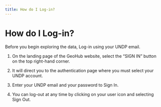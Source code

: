 ```yaml
---
title: How do I Log-in?
---
```


# How do I Log-in?

Before you begin exploring the data, Log-in using your UNDP email.

1. On the landing page of the GeoHub website, select the “SIGN IN” button on the top right-hand corner.

2. It will direct you to the authentication page where you must select your UNDP account.

3. Enter your UNDP email and your password to Sign In.

4. You can log-out at any time by clicking on your user icon and selecting Sign Out.
